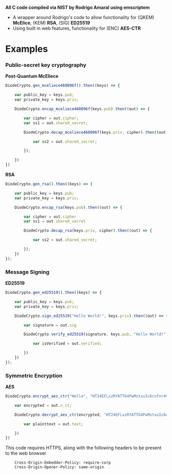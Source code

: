 **All C code compiled via NIST by Rodrigo Amaral using emscriptem**

- A wrapper around Rodrigo's code to allow functionality for (QKEM) **McElice**, (KEM) **RSA**, (SIG) **ED25519**
- Using built in web features, functionality for (ENC) **AES-CTR**

# Examples

### Public-secret key cryptography

**Post-Quantum McEliece**

```javascript
DiodeCrypto.gen_mceliece460896f().then((keys) => {

    var public_key = keys.pub;
    var private_key = keys.priv;

    DiodeCrypto.encap_mceliece460896f(keys.pub).then((out) => {

        var cipher = out.cipher;
        var ss1 = out.shared_secret;

        DiodeCrypto.decap_mceliece460896f(keys.priv, cipher).then((out) => {

            var ss2 = out.shared_secret;

        });

    })
})
```

**RSA**

```javascript
DiodeCrypto.gen_rsa().then((keys) => {

    var public_key = keys.pub;
    var private_key = keys.priv;

    DiodeCrypto.encap_rsa(keys.pub).then((out) => {

        var cipher = out.cipher
        var ss1 = out.shared_secret

        DiodeCrypto.decap_rsa(keys.priv, cipher).then((out) => {

            var ss2 = out.shared_secret;

        });
    })
});
```


### Message Signing

**ED25519**

```javascript
DiodeCrypto.gen_ed25519().then((keys) => {

    var public_key = keys.pub;
    var private_key = keys.priv;

    DiodeCrypto.sign_ed25519("Hello World!", keys.priv).then((out) => {

        var signature = out.sig

        DiodeCrypto.verify_ed25519(signature, keys.pub, "Hello World!").then((out) => {

            var isVerified = out.verified;

        })
    })
});
```

### Symmetric Encryption

**AES**

```javascript
DiodeCrypto.encrypt_aes_ctr("Hello", "HT24EFLxzRYATTG4PwMstxuIc6cnfnr4VjIeSJc9SMQ=").then((out) => {

    var encrypted = out.n_ct;

    DiodeCrypto.decrypt_aes_ctr(encrypted, "HT24EFLxzRYATTG4PwMstxuIc6cnfnr4VjIeSJc9SMQ=").then((out) => {

        var plainttext = out.text;

    })
})
```

This code requires HTTPS, along with the following headers to be present to the web browser

```
    Cross-Origin-Embedder-Policy: require-corp
    Cross-Origin-Opener-Policy: same-origin
```
